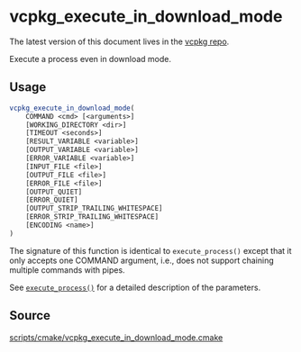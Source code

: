 # vcpkg_execute_in_download_mode

The latest version of this document lives in the [vcpkg repo](https://github.com/Microsoft/vcpkg/blob/master/docs/maintainers/vcpkg_execute_in_download_mode.md).

Execute a process even in download mode.

## Usage
```cmake
vcpkg_execute_in_download_mode(
    COMMAND <cmd> [<arguments>]
    [WORKING_DIRECTORY <dir>]
    [TIMEOUT <seconds>]
    [RESULT_VARIABLE <variable>]
    [OUTPUT_VARIABLE <variable>]
    [ERROR_VARIABLE <variable>]
    [INPUT_FILE <file>]
    [OUTPUT_FILE <file>]
    [ERROR_FILE <file>]
    [OUTPUT_QUIET]
    [ERROR_QUIET]
    [OUTPUT_STRIP_TRAILING_WHITESPACE]
    [ERROR_STRIP_TRAILING_WHITESPACE]
    [ENCODING <name>]
)
```

The signature of this function is identical to `execute_process()` except that
it only accepts one COMMAND argument, i.e., does not support chaining multiple
commands with pipes.

See [`execute_process()`] for a detailed description of the parameters.

[`execute_process()`]: https://cmake.org/cmake/help/latest/command/execute_process.html

## Source
[scripts/cmake/vcpkg\_execute\_in\_download\_mode.cmake](https://github.com/Microsoft/vcpkg/blob/master/scripts/cmake/vcpkg_execute_in_download_mode.cmake)
